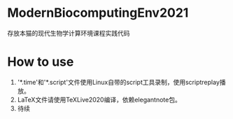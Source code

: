 # ModernBiocomputingEnv2021
存放本猫的现代生物学计算环境课程实践代码

# How to use
1. '\*.time'和'\*.script'文件使用Linux自带的script工具录制，使用scriptreplay播放。
2. LaTeX文件请使用TeXLive2020编译，依赖elegantnote包。
3. 待续
